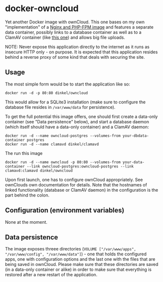docker-owncloud
===============

Yet another Docker image with ownCloud. This one bases on my own
"implementation" of a
[Nginx and PHP-FPM image](https://github.com/dinkel/docker-nginx-phpfpm) and
features a separate data container, possibly links to a database container as
well as to a ClamAV container (like
[this one](https://github.com/dinkel/docker-clamavd)) and allows big file
uploads.

NOTE: Never expose this application directly to the internet as it runs as
insecure HTTP only - on purpose. It is expected that this application resides
behind a reverse proxy of some kind that deals with securing the site.

Usage
-----

The most simple form would be to start the application like so:

    docker run -d -p 80:80 dinkel/owncloud

This would allow for a SQLite3 installation (make sure to configure the database
file resides in `/var/www/data` for persistence).

To get the full potential this image offers, one should first create a data-only
container (see "Data persistence" below), and start a database daemon (which
itself should have a data-only container) and a ClamAV daemon:

    docker run -d --name owncloud-postgres --volumes-from your-dbdata-container postgres
    docker run -d --name clamavd dinkel/clamavd

The run this image

    docker run -d --name owncloud -p 80:80 --volumes-from your-data-container --link owncloud-postgres:owncloud-postgres --link clamavd:clamavd dinkel/owncloud

Upon first launch, one has to configure ownCloud appropriately. See ownClouds
own documentation for details. Note that the hostnames of linked functionality
(database or ClamAV daemon) in the configuration is the part behind the colon.

Configuration (environment variables)
-------------------------------------

None at the moment.

Data persistence
----------------

The image exposes threee directories
(`VOLUME ["/var/www/apps", "/var/www/config", "/var/www/data"]`) - one that
holds the configured apps, one with configuration options and the last one
with the files that are being saved in ownCloud. Please make sure that these
directories are saved (in a data-only container or alike) in order to make sure
that everything is restored after a new restart of the application.
